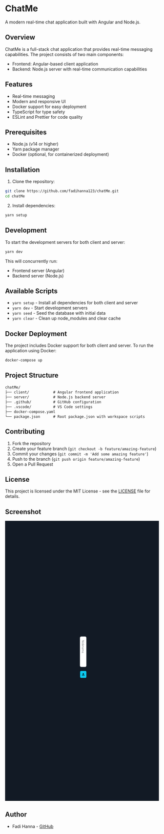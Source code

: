 # ChatMe

A modern real-time chat application built with Angular and Node.js.

## Overview

ChatMe is a full-stack chat application that provides real-time messaging capabilities. The project consists of two main components:
- Frontend: Angular-based client application
- Backend: Node.js server with real-time communication capabilities

## Features

- Real-time messaging
- Modern and responsive UI
- Docker support for easy deployment
- TypeScript for type safety
- ESLint and Prettier for code quality

## Prerequisites

- Node.js (v14 or higher)
- Yarn package manager
- Docker (optional, for containerized deployment)

## Installation

1. Clone the repository:
```bash
git clone https://github.com/fadihanna123/chatMe.git
cd chatMe
```

2. Install dependencies:
```bash
yarn setup
```

## Development

To start the development servers for both client and server:

```bash
yarn dev
```

This will concurrently run:
- Frontend server (Angular)
- Backend server (Node.js)

## Available Scripts

- `yarn setup` - Install all dependencies for both client and server
- `yarn dev` - Start development servers
- `yarn seed` - Seed the database with initial data
- `yarn clear` - Clean up node_modules and clear cache

## Docker Deployment

The project includes Docker support for both client and server. To run the application using Docker:

```bash
docker-compose up
```

## Project Structure

```
chatMe/
├── client/           # Angular frontend application
├── server/           # Node.js backend server
├── .github/          # GitHub configuration
├── .vscode/          # VS Code settings
├── docker-compose.yaml
└── package.json      # Root package.json with workspace scripts
```

## Contributing

1. Fork the repository
2. Create your feature branch (`git checkout -b feature/amazing-feature`)
3. Commit your changes (`git commit -m 'Add some amazing feature'`)
4. Push to the branch (`git push origin feature/amazing-feature`)
5. Open a Pull Request

## License

This project is licensed under the MIT License - see the [LICENSE](LICENSE) file for details.

## Screenshot
![Screenshot](screenshot.png "Screenshot")

## Author

- Fadi Hanna - [GitHub](https://github.com/fadihanna123)
